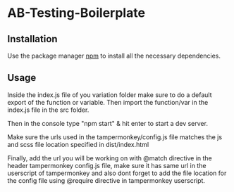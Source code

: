 # AB-Testing-Boilerplate

## Installation

Use the package manager [npm](https://nodejs.org/en/) to install all the necessary dependencies.

## Usage

Inside the index.js file of you variation folder make sure to do a default export of the function or variable.
Then import the function/var in the index.js file in the src folder.

Then in the console type "npm start" & hit enter to start a dev server.

Make sure the urls used in the tampermonkey/config.js file matches the js and scss file location specified in
dist/index.html

Finally, add the url you will be working on with @match directive in the header tampermonkey config.js file, make sure it has same url in the userscript of tampermonkey and also dont forget to add the file location for the config file using @require directive in tampermonkey userscript.
